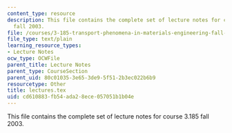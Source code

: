 ```yaml
---
content_type: resource
description: This file contains the complete set of lecture notes for course 3.185
  fall 2003.
file: /courses/3-185-transport-phenomena-in-materials-engineering-fall-2003/cd610883fb54ada28ece057051b1b04e_lectures.tex
file_type: text/plain
learning_resource_types:
- Lecture Notes
ocw_type: OCWFile
parent_title: Lecture Notes
parent_type: CourseSection
parent_uid: 80c01035-3e65-3de9-5f51-2b3ec022b6b9
resourcetype: Other
title: lectures.tex
uid: cd610883-fb54-ada2-8ece-057051b1b04e
---
```

This file contains the complete set of lecture notes for course 3.185 fall 2003.


